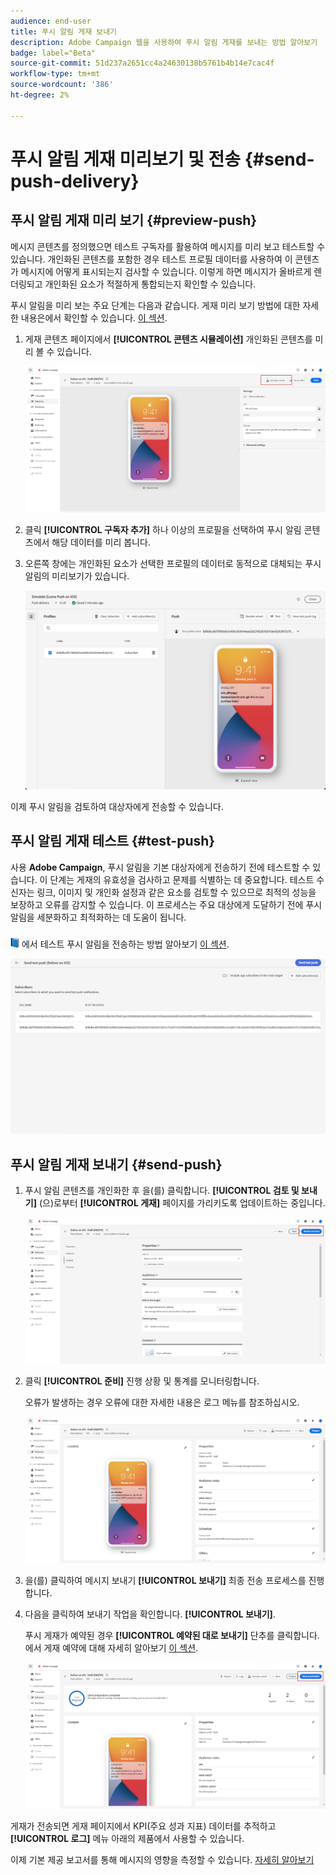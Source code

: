 ```yaml
---
audience: end-user
title: 푸시 알림 게재 보내기
description: Adobe Campaign 웹을 사용하여 푸시 알림 게재를 보내는 방법 알아보기
badge: label="Beta"
source-git-commit: 51d237a2651cc4a24630138b5761b4b14e7cac4f
workflow-type: tm+mt
source-wordcount: '386'
ht-degree: 2%

---
```


# 푸시 알림 게재 미리보기 및 전송 {#send-push-delivery}

## 푸시 알림 게재 미리 보기 {#preview-push}

메시지 콘텐츠를 정의했으면 테스트 구독자를 활용하여 메시지를 미리 보고 테스트할 수 있습니다. 개인화된 콘텐츠를 포함한 경우 테스트 프로필 데이터를 사용하여 이 콘텐츠가 메시지에 어떻게 표시되는지 검사할 수 있습니다. 이렇게 하면 메시지가 올바르게 렌더링되고 개인화된 요소가 적절하게 통합되는지 확인할 수 있습니다.

푸시 알림을 미리 보는 주요 단계는 다음과 같습니다. 게재 미리 보기 방법에 대한 자세한 내용은에서 확인할 수 있습니다. [이 섹션](../preview-test/preview-content.md).

1. 게재 콘텐츠 페이지에서 **[!UICONTROL 콘텐츠 시뮬레이션]** 개인화된 콘텐츠를 미리 볼 수 있습니다.

   ![](assets/push_send_1.png)

1. 클릭 **[!UICONTROL 구독자 추가]** 하나 이상의 프로필을 선택하여 푸시 알림 콘텐츠에서 해당 데이터를 미리 봅니다.


   <!--Once your test subscribers are selected, click **[!UICONTROL Select]**.
    ![](assets/push_send_5.png)-->

1. 오른쪽 창에는 개인화된 요소가 선택한 프로필의 데이터로 동적으로 대체되는 푸시 알림의 미리보기가 있습니다.

   ![](assets/push_send_7.png)

이제 푸시 알림을 검토하여 대상자에게 전송할 수 있습니다.

## 푸시 알림 게재 테스트 {#test-push}

사용 **Adobe Campaign**, 푸시 알림을 기본 대상자에게 전송하기 전에 테스트할 수 있습니다. 이 단계는 게재의 유효성을 검사하고 문제를 식별하는 데 중요합니다.
테스트 수신자는 링크, 이미지 및 개인화 설정과 같은 요소를 검토할 수 있으므로 최적의 성능을 보장하고 오류를 감지할 수 있습니다. 이 프로세스는 주요 대상에게 도달하기 전에 푸시 알림을 세분화하고 최적화하는 데 도움이 됩니다.

![](../assets/do-not-localize/book.png) 에서 테스트 푸시 알림을 전송하는 방법 알아보기 [이 섹션](../preview-test/test-deliveries.md#subscribers).

![](assets/push_send_6.png)

## 푸시 알림 게재 보내기 {#send-push}

1. 푸시 알림 콘텐츠를 개인화한 후 을(를) 클릭합니다. **[!UICONTROL 검토 및 보내기]** (으)로부터 **[!UICONTROL 게재]** 페이지를 가리키도록 업데이트하는 중입니다.

   ![](assets/push_send_2.png)

1. 클릭 **[!UICONTROL 준비]** 진행 상황 및 통계를 모니터링합니다.

   오류가 발생하는 경우 오류에 대한 자세한 내용은 로그 메뉴를 참조하십시오.

   ![](assets/push_send_3.png)

1. 을(를) 클릭하여 메시지 보내기 **[!UICONTROL 보내기]** 최종 전송 프로세스를 진행합니다.

1. 다음을 클릭하여 보내기 작업을 확인합니다. **[!UICONTROL 보내기]**.

   푸시 게재가 예약된 경우 **[!UICONTROL 예약된 대로 보내기]** 단추를 클릭합니다. 에서 게재 예약에 대해 자세히 알아보기 [이 섹션](../msg/gs-messages.md#schedule-the-delivery-sending).

   ![](assets/push_send_4.png)

게재가 전송되면 게재 페이지에서 KPI(주요 성과 지표) 데이터를 추적하고 **[!UICONTROL 로그]** 메뉴 아래의 제품에서 사용할 수 있습니다.

이제 기본 제공 보고서를 통해 메시지의 영향을 측정할 수 있습니다. [자세히 알아보기](../reporting/push-report.md)
